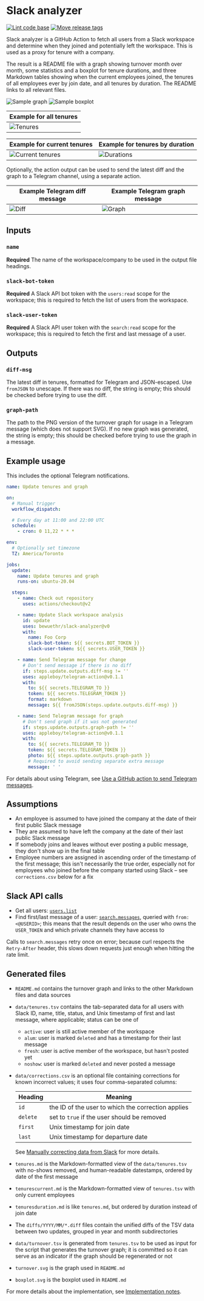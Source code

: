 # Slack analyzer

[![Lint code base](https://github.com/bewuethr/slack-analyzer/actions/workflows/linter.yml/badge.svg)](https://github.com/bewuethr/slack-analyzer/actions/workflows/linter.yml)
[![Move release tags](https://github.com/bewuethr/slack-analyzer/actions/workflows/releasetracker.yml/badge.svg)](https://github.com/bewuethr/slack-analyzer/actions/workflows/releasetracker.yml)

Slack analyzer is a GitHub Action to fetch all users from a Slack workspace and
determine when they joined and potentially left the workspace. This is used as
a proxy for tenure with a company.

The result is a README file with a graph showing turnover month over month,
some statistics and a boxplot for tenure durations, and three Markdown tables
showing when the current employees joined, the tenures of all employees ever by
join date, and all tenures by duration. The README links to all relevant files.

![Sample graph](img/example-graph.svg)
![Sample boxplot](img/example-boxplot.svg)

| Example for all tenures             |
| ----------------------------------- |
| ![Tenures](img/example-tenures.png) |

| Example for current tenures                         | Example for tenures by duration                |
|---------------------------------------------------- | ---------------------------------------------- |
| ![Current tenures](img/example-tenures-current.png) | ![Durations](img/example-tenures-duration.png) |

Optionally, the action output can be used to send the latest diff and the graph
to a Telegram channel, using a separate action.

| Example Telegram diff message          | Example Telegram graph message           |
| -------------------------------------- | ---------------------------------------- |
| ![Diff](img/example-telegram-diff.png) | ![Graph](img/example-telegram-graph.png) |

## Inputs

### `name`

**Required** The name of the workspace/company to be used in the output file
headings.

### `slack-bot-token`

**Required** A Slack API bot token with the `users:read` scope for the
workspace; this is required to fetch the list of users from the workspace.

### `slack-user-token`

**Required** A Slack API user token with the `search:read` scope for the
workspace; this is required to fetch the first and last message of a user.

## Outputs

### `diff-msg`

The latest diff in tenures, formatted for Telegram and JSON-escaped. Use
`fromJSON` to unescape. If there was no diff, the string is empty; this should
be checked before trying to use the diff.

### `graph-path`

The path to the PNG version of the turnover graph for usage in a Telegram
message (which does not support SVG). If no new graph was generated, the string
is empty; this should be checked before trying to use the graph in a message.

## Example usage

This includes the optional Telegram notifications.

```yaml
name: Update tenures and graph

on:
  # Manual trigger
  workflow_dispatch:

  # Every day at 11:00 and 22:00 UTC
  schedule:
    - cron: 0 11,22 * * *

env:
  # Optionally set timezone
  TZ: America/Toronto

jobs:
  update:
    name: Update tenures and graph
    runs-on: ubuntu-20.04

  steps:
    - name: Check out repository
      uses: actions/checkout@v2

    - name: Update Slack workspace analysis
      id: update
      uses: bewuethr/slack-analyzer@v0
      with:
        name: Foo Corp
        slack-bot-token: ${{ secrets.BOT_TOKEN }}
        slack-user-token: ${{ secrets.USER_TOKEN }}

    - name: Send Telegram message for change
      # Don't send message if there is no diff
      if: steps.update.outputs.diff-msg != ''
      uses: appleboy/telegram-action@v0.1.1
      with:
        to: ${{ secrets.TELEGRAM_TO }}
        token: ${{ secrets.TELEGRAM_TOKEN }}
        format: markdown
        message: ${{ fromJSON(steps.update.outputs.diff-msg) }}

    - name: Send Telegram message for graph
      # Don't send graph if it was not generated
      if: steps.update.outputs.graph-path != ''
      uses: appleboy/telegram-action@v0.1.1
      with:
        to: ${{ secrets.TELEGRAM_TO }}
        token: ${{ secrets.TELEGRAM_TOKEN }}
        photo: ${{ steps.update.outputs.graph-path }}
        # Required to avoid sending separate extra message
        message: ' '
```

For details about using Telegram, see [Use a GitHub action to send Telegram
messages][1].

[1]: <docs/telegram.md>

## Assumptions

- An employee is assumed to have joined the company at the date of their first
  public Slack message
- They are assumed to have left the company at the date of their last public
  Slack message
- If somebody joins and leaves without ever posting a public message, they
  don't show up in the final table
- Employee numbers are assigned in ascending order of the timestamp of the
  first message; this isn't necessarily the true order, especially not for
  employees who joined before the company started using Slack &ndash; see
  `corrections.csv` below for a fix

## Slack API calls

- Get all users: [`users.list`][2]
- Find first/last message of a user: [`search.messages`][3], queried with
  `from:<@USERID>`; this means that the result depends on the user who owns the
  `USER_TOKEN` and which private channels they have access to

Calls to `search.messages` retry once on error; because curl respects the
`Retry-After` header, this slows down requests just enough when hitting the
rate limit.

[2]: <https://api.slack.com/methods/users.list>
[3]: <https://api.slack.com/methods/search.messages>

## Generated files

- `README.md` contains the turnover graph and links to the other Markdown files
  and data sources
- `data/tenures.tsv` contains the tab-separated data for all users with Slack
  ID, name, title, status, and Unix timestamp of first and last message, where
  applicable; status can be one of
  - `active`: user is still active member of the workspace
  - `alum`: user is marked `deleted` and has a timestamp for their last message
  - `fresh`: user is active member of the workspace, but hasn't posted yet
  - `noshow`: user is marked `deleted` and never posted a message
- `data/corrections.csv` is an optional file containing corrections for known
  incorrect values; it uses four comma-separated columns:

  | Heading  | Meaning                                            |
  | -------- | -------------------------------------------------- |
  | `id`     | the ID of the user to which the correction applies |
  | `delete` | set to `true` if the user should be removed        |
  | `first`  | Unix timestamp for join date                       |
  | `last`   | Unix timestamp for departure date                  |

  See [Manually correcting data from Slack][4] for more details.

- `tenures.md` is the Markdown-formatted view of the `data/tenures.tsv` with
  no-shows removed, and human-readable datestamps, ordered by date of the first
  message
- `tenurescurrent.md` is the Markdown-formatted view of `tenures.tsv` with only
  current employees
- `tenuresduration.md` is like `tenures.md`, but ordered by duration instead of
  join date
- The `diffs/YYYY/MM/*.diff` files contain the unified diffs of the TSV data
  between two updates, grouped in year and month subdirectories
- `data/turnover.tsv` is generated from `tenures.tsv` to be used as input for
  the script that generates the turnover graph; it is committed so it can serve
  as an indicator if the graph should be regenerated or not
- `turnover.svg` is the graph used in `README.md`
- `boxplot.svg` is the boxplot used in `README.md`

For more details about the implementation, see [Implementation notes][5].

[4]: <docs/corrections.md>
[5]: <docs/implementation.md>
